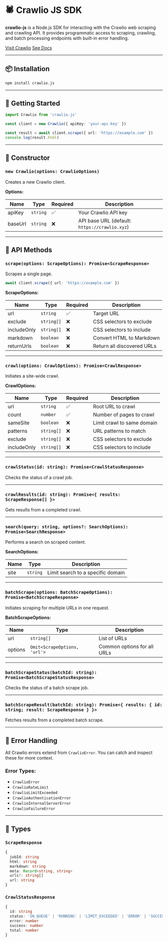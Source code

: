 # 🕷️ Crawlio JS SDK

**crawlio-js** is a Node.js SDK for interacting with the Crawlio web scraping and crawling API. It provides programmatic access to scraping, crawling, and batch processing endpoints with built-in error handling.

[Visit Crawlio](https://crawlio.xyz)  [See Docs](https://docs.crawlio.xyz)

---

## 📦 Installation

```bash
npm install crawlio.js
```

---

## 🚀 Getting Started

```ts
import Crawlio from 'crawlio.js'

const client = new Crawlio({ apiKey: 'your-api-key' })

const result = await client.scrape({ url: 'https://example.com' })
console.log(result.html)
```

---

## 🔧 Constructor

### `new Crawlio(options: CrawlioOptions)`

Creates a new Crawlio client.

**Options:**

| Name    | Type     | Required | Description                                     |
| ------- | -------- | -------- | ----------------------------------------------- |
| apiKey  | `string` | ✅        | Your Crawlio API key                            |
| baseUrl | `string` | ❌        | API base URL (default: `https://crawlio.xyz`) |

---

## 📘 API Methods

### `scrape(options: ScrapeOptions): Promise<ScrapeResponse>`

Scrapes a single page.

```ts
await client.scrape({ url: 'https://example.com' })
```

**ScrapeOptions:**

| Name        | Type       | Required | Description                |
| ----------- | ---------- | -------- | -------------------------- |
| url         | `string`   | ✅        | Target URL                 |
| exclude     | `string[]` | ❌        | CSS selectors to exclude   |
| includeOnly | `string[]` | ❌        | CSS selectors to include   |
| markdown    | `boolean`  | ❌        | Convert HTML to Markdown   |
| returnUrls  | `boolean`  | ❌        | Return all discovered URLs |

---

### `crawl(options: CrawlOptions): Promise<CrawlResponse>`

Initiates a site-wide crawl.

**CrawlOptions:**

| Name        | Type       | Required | Description                |
| ----------- | ---------- | -------- | -------------------------- |
| url         | `string`   | ✅        | Root URL to crawl          |
| count       | `number`   | ✅        | Number of pages to crawl   |
| sameSite    | `boolean`  | ❌        | Limit crawl to same domain |
| patterns    | `string[]` | ❌        | URL patterns to match      |
| exclude     | `string[]` | ❌        | CSS selectors to exclude   |
| includeOnly | `string[]` | ❌        | CSS selectors to include   |

---

### `crawlStatus(id: string): Promise<CrawlStatusResponse>`

Checks the status of a crawl job.

---

### `crawlResults(id: string): Promise<{ results: ScrapeResponse[] }>`

Gets results from a completed crawl.

---

### `search(query: string, options?: SearchOptions): Promise<SearchResponse>`

Performs a search on scraped content.

**SearchOptions:**

| Name | Type     | Description                       |
| ---- | -------- | --------------------------------- |
| site | `string` | Limit search to a specific domain |

---

### `batchScrape(options: BatchScrapeOptions): Promise<BatchScrapeResponse>`

Initiates scraping for multiple URLs in one request.

**BatchScrapeOptions:**

| Name    | Type                         | Description                 |
| ------- | ---------------------------- | --------------------------- |
| url     | `string[]`                   | List of URLs                |
| options | `Omit<ScrapeOptions, 'url'>` | Common options for all URLs |

---

### `batchScrapeStatus(batchId: string): Promise<BatchScrapeStatusResponse>`

Checks the status of a batch scrape job.

---

### `batchScrapeResult(batchId: string): Promise<{ results: { id: string; result: ScrapeResponse } }>`

Fetches results from a completed batch scrape.

---

## 🛑 Error Handling

All Crawlio errors extend from `CrawlioError`. You can catch and inspect these for more context.

### Error Types:

* `CrawlioError`
* `CrawlioRateLimit`
* `CrawlioLimitExceeded`
* `CrawlioAuthenticationError`
* `CrawlioInternalServerError`
* `CrawlioFailureError`

---

## 📄 Types

### `ScrapeResponse`

```ts
{
  jobId: string
  html: string
  markdown: string
  meta: Record<string, string>
  urls?: string[]
  url: string
}
```

### `CrawlStatusResponse`

```ts
{
  id: string
  status: 'IN_QUEUE' | 'RUNNING' | 'LIMIT_EXCEEDED' | 'ERROR' | 'SUCCESS'
  error: number
  success: number
  total: number
}
```
